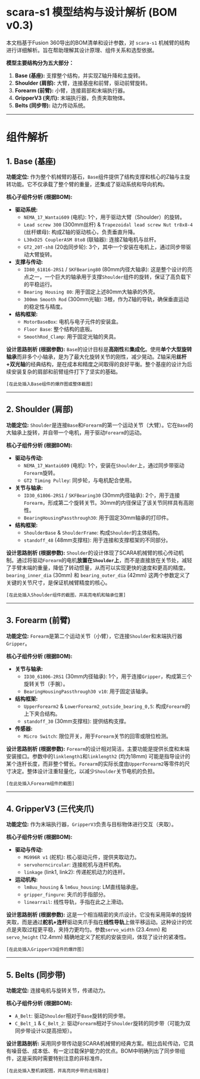 # scara-s1 模型结构与设计解析 (BOM v0.3)

本文档基于Fusion 360导出的BOM清单和设计参数，对 `scara-s1` 机械臂的结构进行详细解析。旨在帮助理解其设计原理、组件关系和选型依据。

**模型主要结构分为五大部分：**
1.  **Base (基座):** 支撑整个结构，并实现Z轴升降和主旋转。
2.  **Shoulder (肩部):** 大臂，连接基座和前臂，驱动前臂旋转。
3.  **Forearm (前臂):** 小臂，连接肩部和末端执行器。
4.  **GripperV3 (夹爪):** 末端执行器，负责夹取物体。
5.  **Belts (同步带):** 动力传动系统。

---

# 组件解析

## 1. Base (基座)

**功能定位:**
作为整个机械臂的基石，`Base`组件提供了结构支撑和核心的Z轴与主旋转功能。它不仅承载了整个臂的重量，还集成了驱动系统和导向机构。

**核心子组件分析 (根据BOM):**
*   **驱动系统:**
    *   `NEMA_17_Wantai609` (电机): 1个，用于驱动大臂（Shoulder）的旋转。
    *   `Lead screw 300` (300mm丝杆) & `Trapezoidal lead screw Nut tr8x8-4` (丝杆螺母): 构成Z轴的驱动核心，负责垂直升降。
    *   `L30xD25 CouplerASM 8to8` (联轴器): 连接Z轴电机与丝杆。
    *   `GT2_20T-sh8` (20齿同步轮): 3个，其中一个安装在电机上，通过同步带驱动大臂旋转。
*   **支撑与传动:**
    *   `ID80_61816-2RS1` / `SKFBearing80` (80mm内径大轴承): 这是整个设计的亮点之一，一个巨大的轴承用于支撑`Shoulder`组件的旋转，保证了高负载下的平稳运行。
    *   `Bearing Housing 80`: 用于固定上述80mm大轴承的外壳。
    *   `300mm Smooth Rod` (300mm光轴): 3根，作为Z轴的导轨，确保垂直运动的稳定性与精度。
*   **结构框架:**
    *   `MotorBaseBox`: 电机与电子元件的安装盒。
    *   `Floor Base`: 整个结构的底板。
    *   `SmoothRod_Clamp`: 用于固定光轴的夹具。

**设计思路剖析 (根据参数):**
`Base`的设计目标是**高刚性**和**集成化**。使用**单个大型旋转轴承**而非多个小轴承，是为了最大化旋转关节的刚性，减少晃动。Z轴采用**丝杆+双光轴**的经典结构，是在成本和精度之间取得的良好平衡。整个基座的设计为后续安装复杂的肩部和前臂组件打下了坚实的基础。

`[在此处插入Base组件的爆炸图或整体截图]`

---

## 2. Shoulder (肩部)

**功能定位:**
`Shoulder`是连接`Base`和`Forearm`的第一个运动关节（大臂）。它在`Base`的大轴承上旋转，并自带一个电机，用于驱动`Forearm`的运动。

**核心子组件分析 (根据BOM):**
*   **驱动与传动:**
    *   `NEMA_17_Wantai609` (电机): 1个，安装在`Shoulder`上，通过同步带驱动`Forearm`旋转。
    *   `GT2 Timing Pulley`: 同步轮，与电机配合使用。
*   **关节与轴承:**
    *   `ID30_61806-2RS1` / `SKFBearing30` (30mm内径轴承): 2个，用于连接`Forearm`，形成第二个旋转关节。30mm的内径保证了该关节同样具有高刚性。
    *   `BearingHousingPassthrough30`: 用于固定30mm轴承的打印件。
*   **结构框架:**
    *   `ShoulderBase` & `ShoulderFrame`: 构成`Shoulder`的主体结构。
    *   `standoff_48` (48mm支撑柱): 用于连接和支撑框架的不同部分。

**设计思路剖析 (根据参数):**
`Shoulder`的设计体现了SCARA机械臂的核心传动机制。通过将驱动`Forearm`的电机**放置在`Shoulder`上**，而不是直接放在关节处，减轻了手臂末端的重量，降低了转动惯量，从而可以实现更快的速度和更高的精度。`bearing_inner_dia` (30mm) 和 `bearing_outer_dia` (42mm) 这两个参数定义了关键的关节尺寸，是保证机械臂精度的核心。

`[在此处插入Shoulder组件的截图，并高亮电机和轴承位置]`

---

## 3. Forearm (前臂)

**功能定位:**
`Forearm`是第二个运动关节（小臂），它连接`Shoulder`和末端执行器`Gripper`。

**核心子组件分析 (根据BOM):**
*   **关节与轴承:**
    *   `ID30_61806-2RS1` (30mm内径轴承): 1个，用于连接`Gripper`，构成第三个旋转关节（手腕）。
    *   `BearingHousingPassthrough30 v10`: 用于固定该轴承。
*   **结构框架:**
    *   `UpperForearm2` & `LowerForearm2_outside_bearing_0,5`: 构成`Forearm`的上下夹合结构。
    *   `standoff_30` (30mm支撑柱): 提供结构支撑。
*   **传感器:**
    *   `Micro Switch`: 限位开关，用于`Forearm`关节的回零或限位检测。

**设计思路剖析 (根据参数):**
`Forearm`的设计相对简洁，主要功能是提供长度和末端安装接口。参数中的`linklength1`和`linklength2` (均为18mm) 可能是指导设计的某个连杆长度，而非整个臂长。`Forearm`的实际长度由`UpperForearm2`等零件的尺寸决定。整体设计注重轻量化，以减少`Shoulder`关节电机的负担。

`[在此处插入Forearm组件的截图]`

---

## 4. GripperV3 (三代夹爪)

**功能定位:**
作为末端执行器，`GripperV3`负责与目标物体进行交互（夹取）。

**核心子组件分析 (根据BOM):**
*   **驱动与传动:**
    *   `MG996R v1` (舵机): 核心驱动元件，提供夹取动力。
    *   `servohorncircular`: 连接舵机与连杆机构。
    *   `linkage` (link1, link2): 传递舵机动力的连杆。
*   **运动机构:**
    *   `lm8uu_housing` & `lm6uu_housing`: LM直线轴承座。
    *   `gripper_fingure`: 夹爪的手指部分。
    *   `linearrail`: 线性导轨，手指在此之上滑动。

**设计思路剖析 (根据参数):**
这是一个相当精密的夹爪设计。它没有采用简单的旋转夹取，而是通过**舵机+连杆**驱动夹爪手指在**线性导轨**上做平移运动。这种设计的优点是夹取过程更平稳，夹持力更均匀。参数`servo_width` (23.4mm) 和 `servo_height` (12.4mm) 精确地定义了舵机的安装空间，体现了设计的紧凑性。

`[在此处插入GripperV3组件的爆炸图]`

---

## 5. Belts (同步带)

**功能定位:**
连接电机与旋转关节，传递动力。

**核心子组件分析 (根据BOM):**
*   `A_Belt`: 驱动`Shoulder`相对于`Base`旋转的同步带。
*   `C_Belt_1` & `C_Belt_2`: 驱动`Forearm`相对于`Shoulder`旋转的同步带（可能为双同步带设计以提高扭矩）。

**设计思路剖析:**
采用同步带传动是SCARA机械臂的经典方案。相比齿轮传动，它具有噪音低、成本低、有一定过载保护能力的优点。BOM中明确列出了同步带组件，这是采购时需要特别注意的非标准件。

`[在此处插入整机装配图，并高亮同步带的走线路径]`


